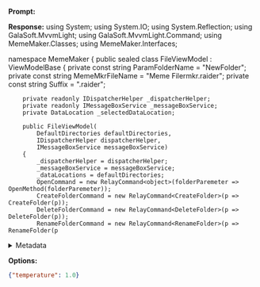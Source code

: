 **Prompt:**


**Response:**
﻿using System;
using System.IO;
using System.Reflection;
using GalaSoft.MvvmLight;
using GalaSoft.MvvmLight.Command;
using MemeMaker.Classes;
using MemeMaker.Interfaces;

namespace MemeMaker
{
    public sealed class FileViewModel : ViewModelBase
    {
        private const string ParamFolderName = "NewFolder";
        private const string MemeMkrFileName = "Meme Filermkr.raider";
        private const string Suffix = ".raider";

        private readonly IDispatcherHelper _dispatcherHelper;
        private readonly IMessageBoxService _messageBoxService;
        private DataLocation _selectedDataLocation;

        public FileViewModel(
            DefaultDirectories defaultDirectories,
            IDispatcherHelper dispatcherHelper,
            IMessageBoxService messageBoxService)
        {
            _dispatcherHelper = dispatcherHelper;
            _messageBoxService = messageBoxService;
            _dataLocations = defaultDirectories;
            OpenCommand = new RelayCommand<object>(folderParemeter => OpenMethod(folderParemeter));
            CreateFolderCommand = new RelayCommand<CreateFolder>(p => CreateFolder(p));
            DeleteFolderCommand = new RelayCommand<DeleteFolder>(p => DeleteFolder(p));
            RenameFolderCommand = new RelayCommand<RenameFolder>(p => RenameFolder(p

<details><summary>Metadata</summary>

- Duration: 3218 ms
- Datetime: 2023-11-27T20:48:39.025216
- Model: gpt-3.5-turbo-instruct

</details>

**Options:**
```json
{"temperature": 1.0}
```

